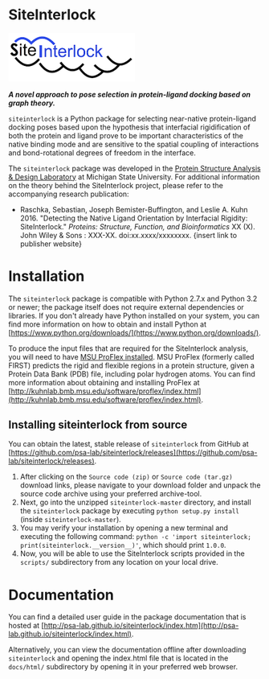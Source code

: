 # SiteInterlock

<div style="max-width:50%;">
<img src="docs/sources/images/logo_small.png" alt="SiteInterlock Logo">
</div>


***A novel approach to pose selection in protein-ligand docking based on graph theory.***

`siteinterlock` is a Python package for selecting near-native protein-ligand
docking poses based upon the hypothesis that interfacial rigidification
of both the protein and ligand prove to be important characteristics of
the native binding mode and are sensitive to the spatial coupling of
interactions and bond-rotational degrees of freedom in the interface.

The `siteinterlock` package was developed in the
[Protein Structure Analysis & Design Laboratory](http://www.kuhnlab.bmb.msu.edu)
at Michigan State University. For additional information on the theory
behind the SiteInterlock project, please refer to the accompanying research publication:

- Raschka, Sebastian, Joseph Bemister-Buffington, and Leslie A. Kuhn 2016.
"Detecting the Native Ligand Orientation by Interfacial Rigidity: SiteInterlock."
*Proteins: Structure, Function, and Bioinformatics*
XX (X). John Wiley & Sons : XXX-XX. doi:xx.xxxx/xxxxxxxx.
 {insert link to publisher website}

# Installation

The `siteinterlock` package is compatible with Python 2.7.x and Python 3.2 or newer; the package itself does not require external
dependencies or libraries. If you don't already have Python installed on your system, you can find more information on how to obtain
and install Python at [https://www.python.org/downloads/](https://www.python.org/downloads/).

To produce the input files that are required for the SiteInterlock analysis,
you will need to have [MSU ProFlex installed](http://kuhnlab.bmb.msu.edu/software/index.html).
MSU ProFlex (formerly called FIRST) predicts the rigid and flexible regions in a protein structure,
given a Protein Data Bank (PDB) file, including polar hydrogen atoms. You can find more information
about obtaining and installing ProFlex at [http://kuhnlab.bmb.msu.edu/software/proflex/index.html](http://kuhnlab.bmb.msu.edu/software/proflex/index.html).


## Installing siteinterlock from source

You can obtain the latest, stable release of `siteinterlock` from GitHub at [https://github.com/psa-lab/siteinterlock/releases](https://github.com/psa-lab/siteinterlock/releases).

1. After clicking on the `Source code (zip)` or `Source code (tar.gz)` download links,
please navigate to your download folder and unpack the source code archive using your preferred archive-tool.
2. Next, go into the unzipped `siteinterlock-master` directory,
and install the `siteinterlock`
package by executing `python setup.py install` (inside `siteinterlock-master`).
3. You may verify your installation by opening a new
terminal and executing the following command:
`python -c 'import siteinterlock; print(siteinterlock.__version__)'`, which should print `1.0.0`.
4. Now, you will be able to use the SiteInterlock scripts provided
in the `scripts/` subdirectory from any location on your local drive.


# Documentation

You can find a detailed user guide in the package documentation that
is hosted at [http://psa-lab.github.io/siteinterlock/index.htm](http://psa-lab.github.io/siteinterlock/index.html).

Alternatively, you can view the documentation offline after
downloading `siteinterlock` and opening the index.html file that is
located in the `docs/html/` subdirectory by opening it in your preferred web browser.
